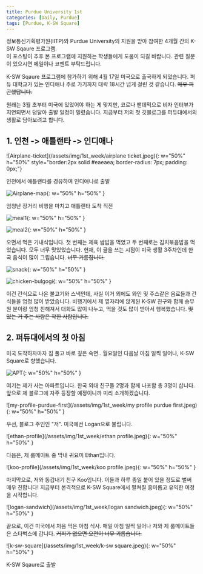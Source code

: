 ```yaml
---
title: Purdue University 1st
categories: [Daily, Purdue]
tags: [Purdue, K-SW Square]
---
```


정보통신기획평가원(IITP)와 Purdue University의 지원을 받아 참여한 4개월 간의 K-SW Sqaure 프로그램.  
이 포스팅이 추후 본 프로그램에 지원하는 학생들에게 도움이 되길 바랍니다. 관련 질문이 있으시면 메일이나 코멘트 부탁드립니다. 

K-SW Sqaure 프로그램에 참가하기 위해 4월 17일 미국으로 출국하게 되었습니다.
퍼듀 대학교가 있는 인디애나 주로 가기까지 대략 18시간 넘게 걸린 것 같습니다. ~~매우 피곤했답니다.~~

원래는 3월 초부터 미국에 있었어야 하는 게 맞지만, 코로나 팬데믹으로 비자 인터뷰가 지연되면서 덩달아 출발 일정이 밀렸습니다.
지금부터 저의 첫 깃블로그를 퍼듀대에서의 생활로 담아보려고 합니다.

## 1. 인천 -> 애틀랜타 -> 인디애나

![Airplane-ticket](/assets/img/1st_week/airplane ticket.jpeg){: w="50%" h="50%" style="border:2px solid #eaeaea; border-radius: 7px; padding: 0px;"}

인천에서 애틀랜타를 경유하여 인디애나로 출발

![Airplane-map](/assets/img/1st_week/airplane-map.jpeg){: w="50%" h="50%" }

엄청난 장거리 비행을 마치고 애틀랜타 도착 직전

![meal1](/assets/img/1st_week/meal1.jpg){: w="50%" h="50%" }

![meal2](/assets/img/1st_week/meal2.jpg){: w="50%" h="50%" }

오면서 먹은 기내식입니다. 첫 번째는 제육 쌈밥을 먹었고 두 번째로는 김치볶음밥을 먹었습니다. 모두 너무 맛있었습니다.
현재, 이 글을 쓰는 시점이 미국 생활 3주차인데 한국 음식이 많이 그립습니다. ~~너무 기름집니다.~~

![snack](/assets/img/1st_week/snack.jpeg){: w="50%" h="50%" }

![chicken-bulgogi](/assets/img/1st_week/chicken-bulgogi.jpeg){: w="50%" h="50%" }

이건 간식으로 나온 불고기와 스낵인데, 사실 이거 외에도 와인 및 주스같은 음료들과 간식들을 엄청 많이 받았습니다.
비행기에서 제 옆자리에 앉게된 K-SW 친구와 함께 승무원 분이랑 엄청 친해져서 대화도 많이 나누고, 먹을 것도 많이 받아서 행복했습니다. ~~맛있는 거 주는 사람은 착한 사람입니다.~~

## 2. 퍼듀대에서의 첫 아침

미국 도착하자마자 짐 풀고 바로 깊은 숙면.. 월요일인 다음날 아침 일찍 일어나, K-SW Square로 향했습니다.

![APT](/assets/img/1st_week/APT.jpeg){: w="50%" h="50%" }

여기는 제가 사는 아파트입니다. 한국 외대 친구들 2명과 함께 나포함 총 3명이 삽니다. 앞으로 제 블로그에 자주 등장할 예정이니까 미리 소개하겠습니다.

![my-profile-purdue-first](/assets/img/1st_week/my profile purdue first.jpeg){: w="50%" h="50%" }

우선, 블로그 주인인 "저". 미국에선 Logan으로 불립니다.

![ethan-profile](/assets/img/1st_week/ethan profile.jpeg){: w="50%" h="50%" }

다음은, 제 룸메이트 중 막내 귀요미 Ethan입니다.

![koo-profile](/assets/img/1st_week/koo profile.jpeg){: w="50%" h="50%" }

마지막으로, 저와 동갑내기 친구 Koo입니다.
이들과 하루 종일 붙어 있을 정도로 벌써 매우 친합니다! 지금부터 본격적으로 K-SW Square에서 펼쳐질 흥미롭고 유익한 여정을 시작합니다.

![logan-sandwich](/assets/img/1st_week/logan sandwich.jpeg){: w="50%" h="50%" }

끝으로, 이건 미국에서 처음 먹은 아침 식사. 매일 아침 일찍 일어나 저와 제 룸메이트들은 스타벅스에 갑니다. ~~커피가 없으면 오전이 너무 괴롭습니다.~~

![k-sw-square](/assets/img/1st_week/k-sw square.jpeg){: w="50%" h="50%" }

K-SW Sqaure로 출발